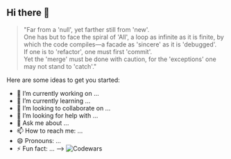 ## Hi there 👋


> "Far from a 'null', yet farther still from 'new'.  
> One has but to face the spiral of 'All', a loop as infinite as it is finite, by which the code compiles—a facade as 'sincere' as it is 'debugged'.  
> If one is to 'refactor', one must first 'commit'.  
> Yet the 'merge' must be done with caution, for the 'exceptions' one may not stand to 'catch'."

Here are some ideas to get you started:

- 🔭 I’m currently working on ...
- 🌱 I’m currently learning ...
- 👯 I’m looking to collaborate on ...
- 🤔 I’m looking for help with ...
- 💬 Ask me about ...
- 📫 How to reach me: ...
- 😄 Pronouns: ...
- ⚡ Fun fact: ...
-->
![Codewars](https://github.r2v.ch/codewars?user=Salika155&stroke=%23BB432C)
